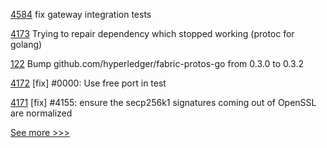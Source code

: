 
[4584](https://github.com/hyperledger/fabric/pull/4584) fix gateway integration tests

[4173](https://github.com/hyperledger/iroha/pull/4173) Trying to repair dependency which stopped working (protoc for golang)

[122](https://github.com/hyperledger/fabric-contract-api-go/pull/122) Bump github.com/hyperledger/fabric-protos-go from 0.3.0 to 0.3.2

[4172](https://github.com/hyperledger/iroha/pull/4172) [fix] #0000: Use free port in test

[4171](https://github.com/hyperledger/iroha/pull/4171) [fix] #4155: ensure the secp256k1 signatures coming out of OpenSSL are normalized


[See more >>>](https://start-here.hyperledger.org/pull-requests)

